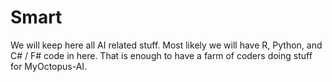 # Smart
We will keep here all AI related stuff. Most likely we will have R, Python, and C# / F# code in here. That is enough to have a farm of coders doing stuff for MyOctopus-AI.
